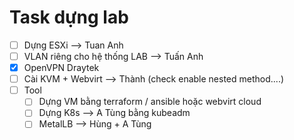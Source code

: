 # Task dựng lab 
- [ ] Dựng ESXi --> Tuan Anh
- [ ] VLAN riêng cho hệ thống LAB --> Tuấn Anh
- [x] OpenVPN Draytek
- [ ] Cài KVM + Webvirt --> Thành (check enable nested method....)
- [ ] Tool
    - [ ] Dựng VM bằng terraform / ansible hoặc webvirt cloud 
    - [ ] Dựng K8s --> A Tùng bằng kubeadm 
    - [ ] MetalLB --> Hùng + A Tùng
